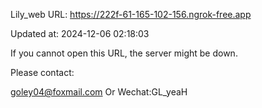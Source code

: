 Lily_web URL: https://222f-61-165-102-156.ngrok-free.app

Updated at: 2024-12-06 02:18:03

If you cannot open this URL, the server might be down.

Please contact: 

goley04@foxmail.com Or Wechat:GL_yeaH